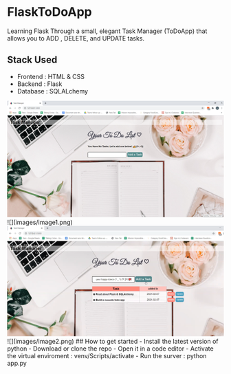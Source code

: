 # FlaskToDoApp
Learning Flask Through a small, elegant Task Manager (ToDoApp) that allows you to ADD , DELETE, and UPDATE tasks.

## Stack Used
- Frontend : HTML & CSS
- Backend : Flask 
- Database : SQLALchemy

<img src= "images/image1.png" width = "1000">
![](images/image1.png)

<img src= "images/image2.png" width = "1000">
![](images/image2.png)
## How to get started 
- Install the latest version of python
- Download or clone the repo
- Open it in a code editor
- Activate the virtual enviroment : venv/Scripts/activate
- Run the surver : python app.py 


